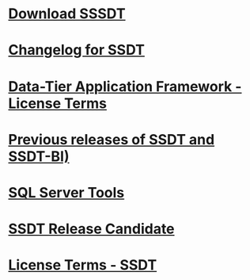 # [Download SSSDT](download-sql-server-data-tools-ssdt.md)
# [Changelog for SSDT](changelog-for-sql-server-data-tools-ssdt.md)
# [Data-Tier Application Framework - License Terms](data-tier-application-framework-license-terms.md)
# [Previous releases of SSDT and SSDT-BI)](previous-releases-of-sql-server-data-tools-ssdt-and-ssdt-bi.md)
# [SQL Server Tools](sql-server-tools.md)
# [SSDT Release Candidate](sql-server-data-tools-ssdt-release-candidate.md)
# [License Terms - SSDT](sql-server-data-tools-license-terms.md)
